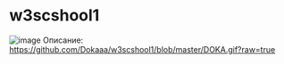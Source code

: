 # w3scshool1

![image](https://github.com/Dokaaa/w3scshool1)
Описание:
https://github.com/Dokaaa/w3scshool1/blob/master/DOKA.gif?raw=true
